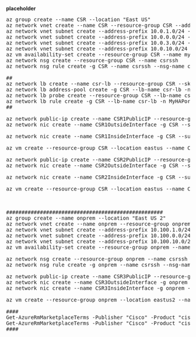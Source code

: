 **placeholder**
<pre lang="...">
az group create --name CSR --location "East US"
az network vnet create --name CSR --resource-group CSR --address-prefix 10.0.0.0/16
az network vnet subnet create --address-prefix 10.0.1.0/24 --name InsideSubnet --resource-group CSR --vnet-name CSR 
az network vnet subnet create --address-prefix 10.0.0.0/24 --name OutsideSubnet --resource-group CSR --vnet-name CSR
az network vnet subnet create --address-prefix 10.0.3.0/24 --name LBSubnet --resource-group CSR --vnet-name CSR
az network vnet subnet create --address-prefix 10.0.10.0/24 --name testVMSubnet --resource-group CSR --vnet-name CSR
az vm availability-set create --resource-group CSR --name myAvailabilitySet --platform-fault-domain-count 2 --platform-update-domain-count 2
az network nsg create --resource-group CSR --name csrssh
az network nsg rule create -g CSR --name csrssh --nsg-name csrssh --priority 100 --source-address-prefixes * --destination-address-prefixes * --destination-port-ranges 22

##
az network lb create --name csr-lb --resource-group CSR --sku Standard --private-ip-address 10.0.3.100 --subnet lbsubnet --vnet-name CSR
az network lb address-pool create -g CSR --lb-name csr-lb -n csr-backendpool
az network lb probe create --resource-group CSR --lb-name csr-lb --name myHealthProbe --protocol tcp --port 22
az network lb rule create -g CSR --lb-name csr-lb -n MyHAPortsRule  --protocol All --frontend-port 0 --backend-port 0 --backend-pool-name csr-backendpool --floating-ip true --probe-name myHealthProbe
##

az network public-ip create --name CSR1PublicIP --resource-group CSR --idle-timeout 30 --allocation-method Static --sku standard
az network nic create --name CSR1OutsideInterface -g CSR --subnet OutsideSubnet --vnet CSR --public-ip-address CSR1PublicIP --private-ip-address 10.0.0.4 --ip-forwarding true --network-security-group csrssh

az network nic create --name CSR1InsideInterface -g CSR --subnet InsideSubnet --vnet CSR --ip-forwarding true --private-ip-address 10.0.1.4 --network-security-group csrssh --lb-name csr-lb --lb-address-pools csr-backendpool

az vm create --resource-group CSR --location eastus --name CSR1 --size Standard_D2_v2 --nics CSR1OutsideInterface CSR1InsideInterface  --image cisco:cisco-csr-1000v:16_7:16.7.120171201 --admin-username jewrigh --admin-password Msft123Msft123 --availability-set myAvailabilitySet --no-wait

az network public-ip create --name CSR2PublicIP --resource-group CSR --idle-timeout 30 --allocation-method Static --sku standard
az network nic create --name CSR2OutsideInterface -g CSR --subnet OutsideSubnet --vnet CSR --public-ip-address CSR2PublicIP --ip-forwarding true --private-ip-address 10.0.0.5 --network-security-group csrssh

az network nic create --name CSR2InsideInterface -g CSR --subnet InsideSubnet --vnet CSR --ip-forwarding true --private-ip-address 10.0.1.5 --network-security-group csrssh --lb-name csr-lb --lb-address-pools csr-backendpool

az vm create --resource-group CSR --location eastus --name CSR2 --size Standard_D2_v2 --nics CSR2OutsideInterface CSR2InsideInterface  --image cisco:cisco-csr-1000v:16_7:16.7.120171201 --admin-username jewrigh --admin-password Msft123Msft123 --availability-set myAvailabilitySet --no-wait



###################################################
az group create --name onprem --location "East US 2"
az network vnet create --name onprem --resource-group onprem --address-prefix 10.100.0.0/16
az network vnet subnet create --address-prefix 10.100.1.0/24 --name InsideSubnet --resource-group onprem --vnet-name onprem
az network vnet subnet create --address-prefix 10.100.0.0/24 --name OutsideSubnet --resource-group onprem --vnet-name onprem
az network vnet subnet create --address-prefix 10.100.10.0/24 --name testVMSubnet --resource-group onprem --vnet-name onprem
az vm availability-set create --resource-group onprem --name myAvailabilitySet2 --platform-fault-domain-count 2 --platform-update-domain-count 2

az network nsg create --resource-group onprem --name csrssh
az network nsg rule create -g onprem --name csrssh --nsg-name csrssh --priority 100 --source-address-prefixes * --destination-address-prefixes * --destination-port-ranges 22

az network public-ip create --name CSR3PublicIP --resource-group onprem --idle-timeout 30 --allocation-method Static --sku standard
az network nic create --name CSR3OutsideInterface -g onprem --subnet OutsideSubnet --vnet onprem --public-ip-address CSR3PublicIP --private-ip-address 10.100.0.4 --ip-forwarding true --network-security-group csrssh
az network nic create --name CSR3InsideInterface -g onprem --subnet InsideSubnet --vnet onprem --ip-forwarding true --private-ip-address 10.100.1.4 --network-security-group csrssh

az vm create --resource-group onprem --location eastus2 --name CSR3 --size Standard_D2_v2 --nics CSR3OutsideInterface CSR3InsideInterface  --image cisco:cisco-csr-1000v:16_10-byol:16.10.120190108 --admin-username jewrigh --admin-password Msft123Msft123 --availability-set myAvailabilitySet2 --no-wait

####
Get-AzureRmMarketplaceTerms -Publisher "Cisco" -Product "cisco-csr-1000v" -Name "16_10-byol"
Get-AzureRmMarketplaceTerms -Publisher "Cisco" -Product "cisco-csr-1000v" -Name "16_10-byol" | Set-AzureRmMarketplaceTerms -Accept
####
</pre>
